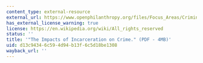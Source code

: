 ```yaml
---
content_type: external-resource
external_url: https://www.openphilanthropy.org/files/Focus_Areas/Criminal_Justice_Reform/The_impacts_of_incarceration_on_crime_10.pdf
has_external_license_warning: true
license: https://en.wikipedia.org/wiki/All_rights_reserved
status: ''
title: '"The Impacts of Incarceration on Crime." (PDF - 4MB)'
uid: d13c9434-6c59-4d94-b13f-6c5d18be1308
wayback_url: ''
---
```

